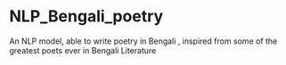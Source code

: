 # NLP_Bengali_poetry
An NLP model, able to write poetry in Bengali , inspired from some of the greatest poets ever in Bengali Literature
